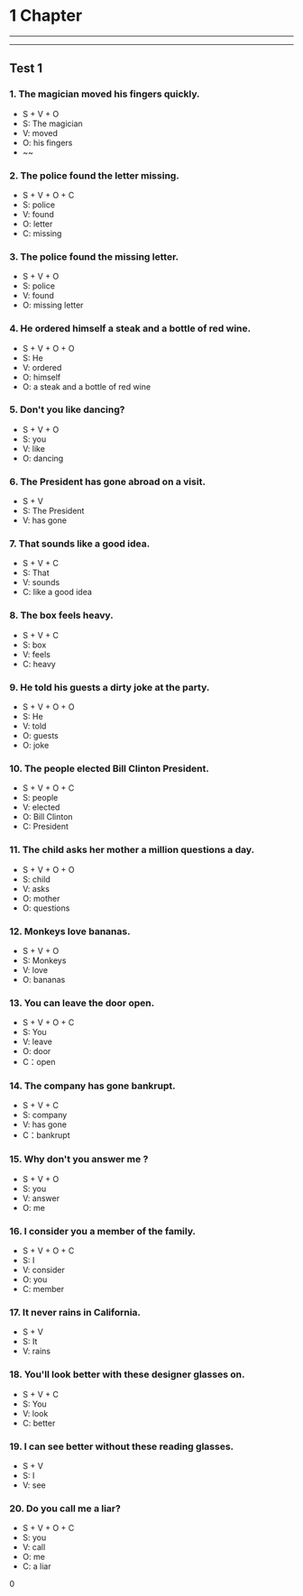 # 1 Chapter
---
---
## Test 1
### 1. The magician moved his fingers quickly.
* S + V + O
* S: The magician
* V: moved
* O: his fingers
* ~~

### 2. The police found the letter missing.
* S + V + O + C
* S: police
* V: found
* O: letter
* C: missing

### 3. The police found the missing letter.
* S + V + O
* S: police
* V: found
* O: missing letter

### 4. He ordered himself a steak and a bottle of red wine.
* S + V + O + O
* S: He
* V: ordered
* O: himself
* O: a steak and a bottle of red wine

### 5. Don't you like dancing?
* S + V + O
* S: you
* V: like
* O: dancing

### 6. The President has gone abroad on a visit.
* S + V
* S: The President
* V: has gone

### 7. That sounds like a good idea.
* S + V + C
* S: That
* V: sounds
* C: like a good idea

### 8. The box feels heavy.
* S + V + C
* S: box
* V: feels
* C: heavy

### 9. He told his guests a dirty joke at the party.
* S + V + O + O
* S: He
* V: told
* O: guests
* O: joke


### 10. The people elected Bill Clinton President.
* S + V + O + C
* S: people
* V: elected
* O: Bill Clinton
* C: President


### 11. The child asks her mother a million questions a day.
* S + V + O + O
* S: child
* V: asks
* O: mother
* O: questions

### 12. Monkeys love bananas.
* S + V + O
* S: Monkeys
* V: love
* O: bananas

### 13. You can leave the door open.
* S + V + O + C
* S: You
* V: leave
* O: door
* C：open


### 14. The company has gone bankrupt.
* S + V + C
* S: company
* V: has gone
* C：bankrupt


### 15. Why don't you answer me ?
* S + V + O
* S: you
* V: answer
* O: me


### 16. I consider you a member of the family.
* S + V + O + C
* S: I
* V: consider
* O: you
* C: member


### 17. It never rains in California.
* S + V
* S: It
* V: rains


### 18. You'll look better with these designer glasses on.
* S + V + C
* S: You
* V: look
* C: better


### 19. I can see better without these reading glasses.
* S + V
* S: I
* V: see


### 20. Do you call me a liar?
* S + V + O + C
* S: you
* V: call
* O: me
* C: a liar













0
